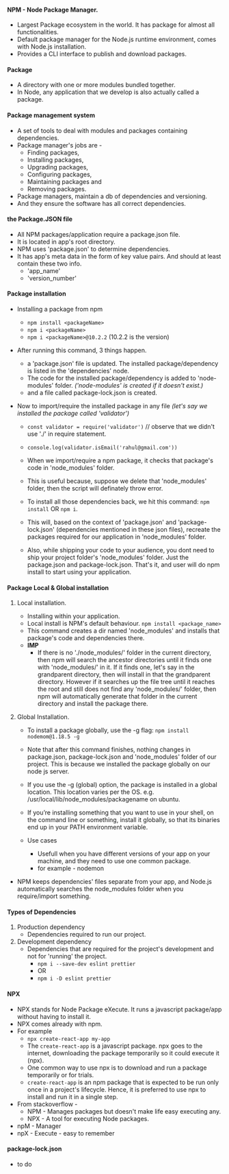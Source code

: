 #### NPM - Node Package Manager.
- Largest Package ecosystem in the world. It has package for almost all functionalities.
- Default package manager for the Node.js runtime environment, comes with Node.js installation.
- Provides a CLI interface to publish and download packages.

#### Package
- A directory with one or more modules bundled together.
- In Node, any application that we develop is also actually called a package.

#### Package management system
- A set of tools to deal with modules and packages containing dependencies.
- Package manager's jobs are -
    - Finding packages,
    - Installing packages,
    - Upgrading packages,
    - Configuring packages,
    - Maintaining packages and
    - Removing packages.
- Package managers, maintain a db of dependencies and versioning.
- And they ensure the software has all correct dependencies.

#### the Package.JSON file
- All NPM packages/application require a package.json file.
- It is located in app's root directory.
- NPM uses 'package.json' to determine dependencies.
- It has app's meta data in the form of key value pairs. And should at least contain these two info.
    - 'app_name'
    - 'version_number'

#### Package installation
- Installing a package from npm
    - `npm install <packageName>` 
    - `npm i <packageName>`
    - `npm i <packageName>@10.2.2` (10.2.2 is the version)
- After running this command, 3 things happen.
    - a 'package.json' file is updated. The installed package/dependency is listed in the 'dependencies' node.
    - The code for the installed package/dependency is added to 'node-modules' folder. _('node-modules' is created if it doesn't exist.)_
    - and a file called package-lock.json is created.

- Now to import/require the installed package in any file _(let's say we installed the package called 'validator')_
    - `const validator = require('validator')` // observe that we didn't use './' in require statement.
    - `console.log(validator.isEmail('rahul@gmail.com'))`
    - When we import/require a npm package, it checks that package's code in 'node_modules' folder.
    - This is useful because, suppose we delete that 'node_modules' folder, then the script will definately throw error.
    - To install all those dependencies back, we hit this command: `npm install` OR  `npm i`.
    - This will, based on the context of 'package.json' and 'package-lock.json' (dependencies mentioned in these json files),
    recreate the packages required for our application in 'node_modules' folder.

    - Also, while shipping your code to your audience, you dont need to ship your project folder's 'node_modules' folder.
    Just the package.json and package-lock.json. That's it, and user will do npm install to start using your application.

#### Package Local & Global installation
1. Local installation.
    - Installing within your application.
    - Local install is NPM's default behaviour.
    `npm install <package_name>`
    - This command creates a dir named 'node_modules' and installs that package's code and dependencies there.
    - **IMP**
        - If there is no './node_modules/' folder in the current directory, then npm will search the ancestor directories until it finds one with 'node_modules/' in it. If it finds one, let's say in the grandparent directory, then <npm install packagename> will install <packagename> in that the grandparent directory. However if it searches up the file tree until it reaches the root and still does not find any 'node_modules/' folder, then npm will automatically generate that folder in the current directory and install the package there.

2. Global Installation.
    - To install a package globally, use the -g flag:
    `npm install nodemom@1.18.5 -g`
    - Note that after this command finishes, nothing changes in package.json, package-lock.json and 'node_modules' folder of our project. This is because we installed the package globally on our node js server.
    
    - If you use the -g (global) option, the package is installed in a global location. This location varies per the OS.
    e.g. /usr/local/lib/node_modules/packagename on ubuntu.
    - If you’re installing something that you want to use in your shell, on the command line or something, install it globally, so that its binaries end up in your PATH environment variable.
    - Use cases
        - Usefull when you have different versions of your app on your machine, and they need to use one common package.
        - for example - nodemon

- NPM keeps dependencies' files separate from your app, and Node.js automatically searches the node_modules folder when you require/import something.

#### Types of Dependencies
1. Production dependency
    - Dependencies required to run our project.
2. Development dependency
    - Dependencies that are required for the project's development and not for 'running' the project.
        - `npm i --save-dev eslint prettier`
        - OR
        - `npm i -D eslint prettier`

#### NPX
- NPX stands for Node Package eXecute. It runs a javascript package/app without having to install it.
- NPX comes already with npm.
- For example
    - `npx create-react-app my-app`
    - The `create-react-app` is a javascript package. npx goes to the internet, downloading the package temporarily so it could execute it (npx).
    - One common way to use npx is to download and run a package temporarily or for trials.
    - `create-react-app` is an npm package that is expected to be run only once in a project's lifecycle. Hence, it is preferred to use npx to install and run it in a single step.
- From stackoverflow -
    - NPM - Manages packages but doesn't make life easy executing any.
    - NPX - A tool for executing Node packages.
- npM - Manager
- npX - Execute - easy to remember


#### package-lock.json
- to do 
